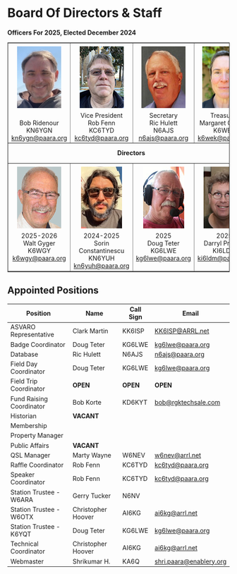 # Board Of Directors & Staff

**Officers For 2025, Elected December 2024**


<table align="center" border="1" cellpadding="0" cellspacing="0" style="border-collapse:collapse" width="600">
    <tbody>
        <tr>
            <td valign="top" width="25%">
            <div align="center"><img src="/images/KN6YGN.jpeg" style="margin-top: 5px; margin-bottom: 5px; width: 100px; height: 140px;" alt="image" /><br />
            <span> </span><br />
            <span>Bob Ridenour<br />
            KN6YGN<br />
            <a href="mailto:kn6ygn@paara.org">kn6ygn@paara.org</a></span></div>
            </td>
            <td valign="top" width="25%">
            <div align="center"><img height="140" src="/images/KC6TYD-100.jpg" vspace="5" width="100" alt="image" /><br />
            <span>Vice President </span><br />
            <span>Rob Fenn</span><br />
            <span>KC6TYD</span><br />
            <a href="mailto:kc6tyd@paara.org">kc6tyd@paara.org</a></div>
            </td>
            <td valign="top" width="25%">
            <div align="center"><img height="140" src="/images/N6AJS-100.jpg" vspace="5" width="100" alt="image" /><br />
            <span>Secretary</span><br />
            <span>Ric Hulett</span><br />
            <span>N6AJS</span><br />
            <a href="mailto:n6ajs@paara.org">n6ajs@paara.org</a></div>
            </td>
            <td valign="top" width="25%">
            <div align="center"><img height="140" src="/images/k6wek.jpg" vspace="5" width="100" alt="image" /><br />
            <span>Treasurer</span><br />
            <span>Margaret Cooper</span><br />
            <span>K6WEK</span><br />
            <a href="mailto:k6wek@paara.org">k6wek@paara.org</a></div>
            </td>
        </tr>
        <tr>
            <td colspan="4" height="40">
            <div align="center"><span><b>Directors</b></span></div>
            </td>
        </tr>
        <tr>
            <td valign="top">
            <div align="center"><img height="140" src="/images/K6WGY-100-1.jpg" vspace="5" width="100" alt="image" /><br />
            <span>2025-2026</span><br />
            <span>Walt Gyger</span><br />
            <span>K6WGY</span><br />
            <a href="mailto:k6wgy@paara.org">k6wgy@paara.org</a></div>
            </td>
            <td  valign="top">
            <div align="center"><img alt="" src="/images/KN6YUH.jpg" style="margin-top: 5px; margin-bottom: 5px; width: 93px; height: 140px;" alt="image" /><br />
            <span>2024-2025</span><br />
            Sorin Constantinescu<br />
            KN6YUH<br />
            <a href="mailto:kn6yuh@paara.org">kn6yuh@paara.org</a></div>
            <div align="center"></div>
            </td>
            <td valign="top">
            <div align="center"><img alt="" src="/images/KG6LWE-100.jpg" style="margin-top: 5px; margin-bottom: 5px; width: 93px; height: 140px;" alt="image" /><br />
            <span>2025</span><br />
            <span>Doug Teter</span><br />
            <span>KG6LWE</span><br />
            <a href="mailto:kg6lwe@paara.org">kg6lwe@paara.org</a></div>
            </td>
            <td valign="top">
            <div align="center"><img alt="" src="/images/KI6LDM-100.jpg" style="margin-top: 5px; margin-bottom: 5px; width: 93px; height: 140px;" alt="image" /><br />
            <span>2025</span><br />
            <span>Darryl Presley</span><br />
            <span>KI6LDM</span><br />
            <a href="mailto:ki6ldm@paara.org">ki6ldm@paara.org</a></div>
            </td>
        </tr>
    </tbody>
</table>

## Appointed Positions

Position | Name | Call Sign | Email
---|---|---|---
ASVARO Representative           | Clark Martin          | KK6ISP    | <KK6ISP@ARRL.net>
Badge Coordinator               | Doug Teter            | KG6LWE    | <kg6lwe@paara.org>
Database                        | Ric Hulett            | N6AJS     | <n6ajs@paara.org>
Field Day Coordinator           | Doug Teter            | KG6LWE    | <kg6lwe@paara.org>
Field Trip Coordinator          | __OPEN__              | __OPEN__  | __OPEN__
Fund Raising Coordinator        | Bob Korte             | KD6KYT    | <bob@rgktechsale.com>
Historian                       | __VACANT__            |           |
Membership                      |                       |           |
Property Manager                |                       |           |
Public Affairs                  | __VACANT__            |           |
QSL Manager                     | Marty Wayne           | W6NEV     | <w6nev@arrl.net>
Raffle Coordinator              | Rob Fenn              | KC6TYD    | <kc6tyd@paara.org>
Speaker Coordinator             | Rob Fenn              | KC6TYD    | <kc6tyd@paara.org>
Station Trustee - W6ARA         | Gerry Tucker          | N6NV      |
Station Trustee - W6OTX         | Christopher Hoover    | AI6KG     | <ai6kg@arrl.net>
Station Trustee - K6YQT         | Doug Teter            | KG6LWE    | <kg6lwe@paara.org>
Technical Coordinator           | Christopher Hoover    | AI6KG     | <ai6kg@arrl.net>
Webmaster                       | Shrikumar H.          | KA6Q      | <shri.paara@enablery.org>


